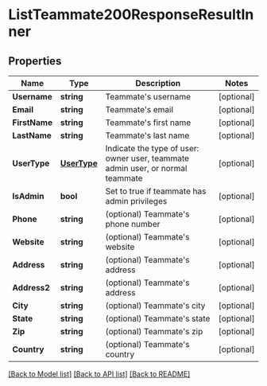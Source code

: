 # ListTeammate200ResponseResultInner

## Properties

Name | Type | Description | Notes
------------ | ------------- | ------------- | -------------
**Username** | **string** | Teammate's username |[optional] 
**Email** | **string** | Teammate's email |[optional] 
**FirstName** | **string** | Teammate's first name |[optional] 
**LastName** | **string** | Teammate's last name |[optional] 
**UserType** | [**UserType**](UserType.md) | Indicate the type of user: owner user, teammate admin user, or normal teammate |[optional] 
**IsAdmin** | **bool** | Set to true if teammate has admin privileges |[optional] 
**Phone** | **string** | (optional) Teammate's phone number |[optional] 
**Website** | **string** | (optional) Teammate's website |[optional] 
**Address** | **string** | (optional) Teammate's address |[optional] 
**Address2** | **string** | (optional) Teammate's address |[optional] 
**City** | **string** | (optional) Teammate's city |[optional] 
**State** | **string** | (optional) Teammate's state |[optional] 
**Zip** | **string** | (optional) Teammate's zip |[optional] 
**Country** | **string** | (optional) Teammate's country |[optional] 

[[Back to Model list]](../README.md#documentation-for-models) [[Back to API list]](../README.md#documentation-for-api-endpoints) [[Back to README]](../README.md)


